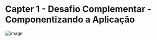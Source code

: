 # Capter 1 - Desafio Complementar - Componentizando a Aplicação

![image](https://user-images.githubusercontent.com/89926211/147606100-e07e7fba-9e63-48a9-b8e4-a0d1deed0574.png)

